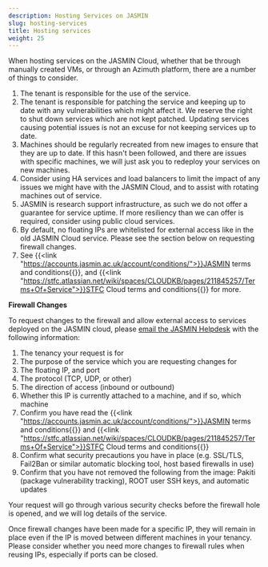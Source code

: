```yaml
---
description: Hosting Services on JASMIN
slug: hosting-services
title: Hosting services
weight: 25
---
```


When hosting services on the JASMIN Cloud, whether that be through manually created VMs, or through an Azimuth platform, there are a number of things to consider.

1) The tenant is responsible for the use of the service.
2) The tenant is responsible for patching the service and keeping up to date with any vulnerabilities which might affect it. We reserve the right to shut down services which are not kept patched. Updating services causing potential issues is not an excuse for not keeping services up to date.
3) Machines should be regularly recreated from new images to ensure that they are up to date. If this hasn't been followed, and there are issues with specific machines, we will just ask you to redeploy your services on new machines.
4) Consider using HA services and load balancers to limit the impact of any issues we might have with the JASMIN Cloud, and to assist with rotating machines out of service.
5) JASMIN is research support infrastructure, as such we do not offer a guarantee for service uptime. If more resiliency than we can offer is required, consider using public cloud services.
6) By default, no floating IPs are whitelisted for external access like in the old JASMIN Cloud service. Please see the section below on requesting firewall changes.
7) See {{<link "https://accounts.jasmin.ac.uk/account/conditions/">}}JASMIN terms and conditions{{</link>}}, and {{<link "https://stfc.atlassian.net/wiki/spaces/CLOUDKB/pages/211845257/Terms+Of+Service">}}STFC Cloud terms and conditions{{</link>}} for more.

**Firewall Changes**

To request changes to the firewall and allow external access to services deployed on the JASMIN cloud, please [email the JASMIN Helpdesk](mailto:support@jasmin.ac.uk) with the following information:

1) The tenancy your request is for
2) The purpose of the service which you are requesting changes for
3) The floating IP, and port
4) The protocol (TCP, UDP, or other)
5) The direction of access (inbound or outbound)
6) Whether this IP is currently attached to a machine, and if so, which machine
7) Confirm you have read the {{<link "https://accounts.jasmin.ac.uk/account/conditions/">}}JASMIN terms and conditions{{</link>}} and {{<link "https://stfc.atlassian.net/wiki/spaces/CLOUDKB/pages/211845257/Terms+Of+Service">}}STFC Cloud terms and conditions{{</link>}}
8) Confirm what security precautions you have in place (e.g. SSL/TLS, Fail2Ban or similar automatic blocking tool, host based firewalls in use)
9) Confirm that you have not removed the following from the image: Pakiti (package vulnerability tracking), ROOT user SSH keys, and automatic updates

Your request will go through various security checks before the firewall hole is opened, and we will log details of the service.

Once firewall changes have been made for a specific IP, they will remain in place even if the IP is moved between different machines in your tenancy. Please consider whether you need more changes to firewall rules when reusing IPs, especially if ports can be closed.
